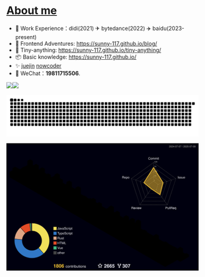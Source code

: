# <a href="https://sunny-117.github.io/blog/getting-started.html">About me</a>

- 🧱 Work Experience：didi(2021) ✈ bytedance(2022) ✈️ baidu(2023-present)
- 🚀 Frontend Adventures: https://sunny-117.github.io/blog/
- 🚀 Tiny-anything: https://sunny-117.github.io/tiny-anything/
- 📦️ Basic knowledge: https://sunny-117.github.io/
- ✨  [juejin](https://juejin.cn/user/2551305355400797/columns)  [nowcoder](https://www.nowcoder.com/users/363848192) 
- 💬 WeChat：**19811715506**.

<img align="" height="137px" src="https://github-readme-stats.vercel.app/api?username=Sunny-117&hide_title=true&hide_border=true&show_icons=true&include_all_commits=true&line_height=21&bg_color=0,EC6C6C,FFD479,FFFC79,73FA79&theme=graywhite" /><img align="" height="137px" src="https://github-readme-stats.vercel.app/api/top-langs/?username=Sunny-117&hide_title=true&hide_border=true&layout=compact&bg_color=0,73FA79,73FDFF,D783FF&theme=graywhite&locale=cn" />

![grid snake animation](./assets/github-user-contribution.svg)

![](./profile-3d-contrib/profile-night-rainbow.svg)
